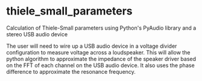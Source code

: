 # thiele_small_parameters
Calculation of Thiele-Small parameters using Python's PyAudio library and a stereo USB audio device

The user will need to wire up a USB audio device in a voltage divider configuration to measure voltage across a loudspeaker. This will allow the python algorithm to approximate the impedance of the speaker driver based on the FFT of each channel on the USB audio device. It also uses the phase difference to approximate the resonance frequency.
